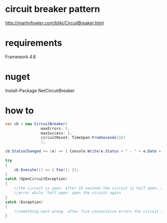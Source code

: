 # circuit breaker pattern
http://martinfowler.com/bliki/CircuitBreaker.html

# requirements
Framework 4.6

# nuget
Install-Package NetCircuitBreaker

# how to
``` c#
var cb = new CircuitBreaker(
                maxErrors: 5, 
                maxSuccess: 3, 
                circuitReset: TimeSpan.FromSeconds(15)
                );

cb.StatusChanged += (e) => { Console.Write(e.Status + " - " + e.Date + " - " + e.Reason); };
				
try
{
    cb.Execute(() => { Foo(); });
}
catch (OpenCircuitException)
{
    //the circuit is open. after 15 seconds the circuit is half open, and after three consecutive success, the circuit is close 
	//error while 'half open' open the circuit again
}
catch (Exception)
{
    //something went wrong. after five consecutive errors the circuit is open
}
```
